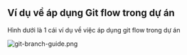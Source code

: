 ## Ví dụ về áp dụng Git flow trong dự án

Hình dưới là 1 cái ví dụ về việc áp dụng git flow trong dự án

![git-branch-guide.png](https://cdn.hashnode.com/res/hashnode/image/upload/v1586055290012/OIoO2uD1m.png)
